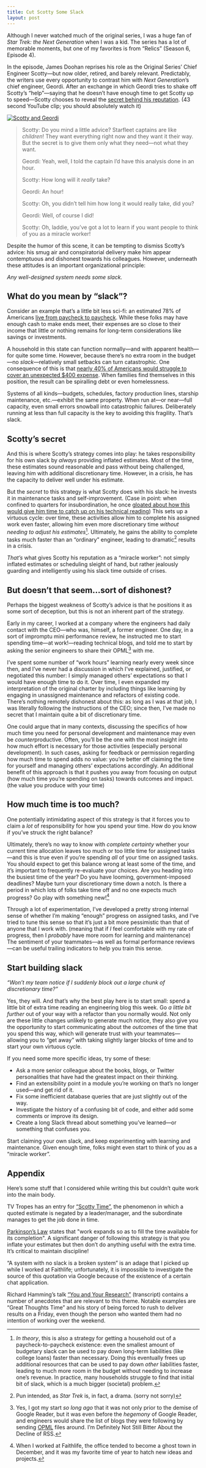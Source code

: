 ```yaml
---
title: Cut Scotty Some Slack
layout: post
---
```



Although I never watched much of the original series, I was a huge fan of *Star Trek: the Next Generation* when I was a kid.
The series has a lot of memorable moments, but one of my favorites is from “Relics” (Season 6, Episode 4).

In the episode, James Doohan reprises his role as the Original Series’ Chief Engineer Scotty—but now older, retired, and barely relevant.
Predictably, the writers use every opportunity to contrast him with *Next Generation*’s chief engineer, Geordi.
After an exchange in which Geordi tries to shake off Scotty’s “help”—saying that he doesn’t have enough time to get Scotty up to speed—Scotty chooses to reveal the [secret behind his reputation](https://www.youtube.com/watch?v=8xRqXYsksFg).
(43 second YouTube clip; you should absolutely watch it)

[![Scotty and Geordi](/images/scotty-and-geordi.jpg)](https://www.youtube.com/watch?v=8xRqXYsksFg)

> Scotty: Do you mind a little advice? Starfleet captains are like *children*! They want everything right now and they want it their way. But the secret is to give them only what they need—not what they want.
>
> Geordi: Yeah, well, I told the captain I’d have this analysis done in an hour.
>
> Scotty: How long will it *really* take?
>
> Geordi: An hour!
>
> Scotty: Oh, you didn’t tell him how long it would really take, did you?
>
> Geordi: Well, of course I did!
>
> Scotty: Oh, laddie, you’ve got a lot to learn if you want people to think of you as a miracle worker!

Despite the humor of this scene, it can be tempting to dismiss Scotty’s advice:
his smug air and conspiratorial delivery make him appear contemptuous and dishonest towards his colleagues.
However, underneath these attitudes is an important organizational principle:

*Any well-designed system needs some slack.*

## What do you mean by “slack”?

Consider an example that’s a little bit less sci-fi:
an estimated 78% of Americans [live from paycheck to paycheck](https://www.forbes.com/sites/zackfriedman/2019/01/11/live-paycheck-to-paycheck-government-shutdown).
While these folks may have enough cash to make ends meet, their expenses are so close to their income that little or nothing remains for long-term considerations like savings or investments.

A household in this state can function normally—and with apparent health—for quite some time.
However, because there’s no extra room in the budget—no *slack*—relatively small setbacks can turn catastrophic.
One consequence of this is that [nearly 40% of Americans would struggle to cover an unexpected $400 expense](https://www.cbsnews.com/news/nearly-40-of-americans-cant-cover-a-surprise-400-expense/).
When families find themselves in this position, the result can be spiralling debt or even homelessness.

Systems of all kinds—budgets, schedules, factory production lines, starship maintenance, etc.—exhibit the same property.
When run at—or near—full capacity, even small errors snowball into catastrophic failures.
Deliberately running at less than full capacity is the key to avoiding this fragility.
That’s slack.

## Scotty’s secret

And this is where Scotty’s strategy comes into play:
he takes responsibility for his own slack by *always* providing inflated estimates.
Most of the time, these estimates sound reasonable and pass without being challenged, leaving him with additional discretionary time.
However, in a crisis, he has the capacity to deliver well under his estimate.

But the *secret* to this strategy is what Scotty does with his slack:
he invests it in maintenance tasks and self-improvement.
(Case in point: when confined to quarters for insubordination, he once [gloated about how this would give him time to catch up on his technical reading](https://www.youtube.com/watch?v=5rsZfcz3h1s&t=182))
This sets up a virtuous cycle:
over time, these activities allow him to complete his assigned work even faster, allowing him even more discretionary time *without needing to adjust his estimates*[^1].
Ultimately, he gains the ability to complete tasks much faster than an “ordinary” engineer, leading to dramatic[^2] results in a crisis.

*That’s* what gives Scotty his reputation as a “miracle worker”:
not simply inflated estimates or scheduling sleight of hand, but rather jealously guarding and intelligently using his slack time outside of crises.

## But doesn’t that seem…sort of dishonest?

Perhaps the biggest weakness of Scotty’s advice is that he positions it as some sort of deception, but this is not an inherent part of the strategy.

Early in my career, I worked at a company where the engineers had daily contact with the CEO—who was, himself, a former engineer.
One day, in a sort of impromptu mini performance review, he instructed me to start spending time—at work!—reading technical blogs, and told me to start by asking the senior engineers to share their OPML[^3] with me.

I’ve spent some number of “work hours” learning nearly every week since then, and I’ve never had a discussion in which I’ve explained, justified, or negotiated this number:
I simply managed others’ expectations so that I would have enough time to do it.
Over time, I even expanded my interpretation of the original charter by including things like learning by engaging in unassigned maintenance and refactors of existing code.
There’s nothing remotely dishonest about this:
as long as I was at that job, I was literally following the instructions of the CEO;
since then, I’ve made no secret that I maintain quite a bit of discretionary time.

One could argue that in many contexts, discussing the specifics of how much time you need for personal development and maintenance may even be *counter*productive.
Often, you’ll be the one with the most insight into how much effort is necessary for those activities
(especially personal development).
In such cases, asking for feedback or permission regarding how much time to spend adds no value:
you’re better off claiming the time for yourself and managing others’ expectations accordingly.
An additional benefit of this approach is that it pushes you away from focusing on output
(how much time you’re spending on tasks) towards outcomes and impact.
(the value you produce with your time)

## How much time is too much?

One potentially intimidating aspect of this strategy is that it forces you to claim a *lot* of responsibility for how you spend your time.
How do you know if you’ve struck the right balance?

Ultimately, there’s no way to know with *complete certainty* whether your current time allocation leaves too much or too little time for assigned tasks—and this is true even if you’re spending *all* of your time on assigned tasks.
You should expect to get this balance wrong at least some of the time, and it’s important to frequently re-evaluate your choices.
Are you heading into the busiest time of the year?
Do you have looming, government-imposed deadlines?
Maybe turn your discretionary time down a notch.
Is there a period in which lots of folks take time off and no one expects much progress?
Go play with something new![^4]

Through a lot of experimentation, I’ve developed a pretty strong internal sense of whether I’m making “enough” progress on assigned tasks, and I’ve tried to tune this sense so that it’s just a bit more pessimistic than that of anyone that I work with.
(meaning that if *I* feel comfortable with my rate of progress, then I *probably* have more room for learning and maintenance)
The sentiment of your teammates—as well as formal performance reviews—can be useful trailing indicators to help you train this sense.

## Start building slack

*“Won’t my team notice if I suddenly block out a large chunk of discretionary time?”*

Yes, they will.
And that’s why the best play here is to start small:
spend a little bit of extra time reading an engineering blog this week.
Go *a little bit further* out of your way with a refactor than you normally would.
Not only are these little changes unlikely to generate much notice, they also give you the opportunity to start communicating about the *outcomes* of the time that you spend this way, which will generate trust with your teammates—allowing you to “get away” with taking slightly larger blocks of time and to start your own virtuous cycle.

If you need some more specific ideas, try some of these:

* Ask a more senior colleague about the books, blogs, or Twitter personalities that have had the greatest impact on their thinking.
* Find an extensibility point in a module you’re working on that’s no longer used—and get rid of it.
* Fix some inefficient database queries that are just slightly out of the way.
* Investigate the history of a confusing bit of code, and either add some comments or improve its design.
* Create a long Slack thread about something you’ve learned—or something that confuses you.

Start claiming your own slack, and keep experimenting with learning and maintenance.
Given enough time, folks might even start to think of you as a “miracle worker”.

## Appendix

Here’s some stuff that I considered while writing this but couldn’t quite work into the main body.

TV Tropes has an entry for [“Scotty Time”](https://tvtropes.org/pmwiki/pmwiki.php/Main/ScottyTime), the phenomenon in which a quoted estimate is negated by a leader/manager, and the subordinate manages to get the job done in time.

[Parkinson’s Law](https://en.wikipedia.org/wiki/Parkinson%27s_law) states that "work expands so as to fill the time available for its completion".
A significant danger of following this strategy is that you inflate your estimates but then don’t do anything useful with the extra time.
It’s critical to maintain discipline!

“A system with no slack is a broken system” is an adage that I picked up while I worked at Faithlife;
unfortunately, it is impossible to investigate the source of this quotation via Google because of the existence of a certain chat application.

Richard Hamming’s talk [“You and Your Research”](https://www.cs.virginia.edu/~robins/YouAndYourResearch.html) (transcript) contains a number of anecdotes that are relevant to this theme.
Notable examples are “Great Thoughts Time” and his story of being forced to rush to deliver results on a Friday, even though the person who wanted them had no intention of working over the weekend.

[^1]: *In theory*, this is also a strategy for getting a household out of a paycheck-to-paycheck existence:
even the smallest amount of budgetary slack can be used to pay down long-term liabilities
(like college loans)
faster than necessary.
Doing this eventually frees up additional resources that can be used to pay down *other* liabilities faster, leading to much more room in the budget without needing to increase one’s revenue.
In practice, many households struggle to find that initial bit of slack, which is a much bigger (societal) problem.

[^2]: Pun intended, as *Star Trek* is, in fact, a drama. (sorry not sorry)

[^3]: Yes, I got my start *so long ago* that it was not only prior to the demise of Google Reader, but it was even before the *hegemony* of Google Reader, and engineers would share the list of blogs they were following by sending [OPML](https://en.wikipedia.org/wiki/OPML) files around.
I’m Definitely Not Still Bitter About the Decline of RSS.

[^4]: When I worked at Faithlife, the office tended to become a ghost town in December, and it was my favorite time of year to hatch new ideas and projects.
